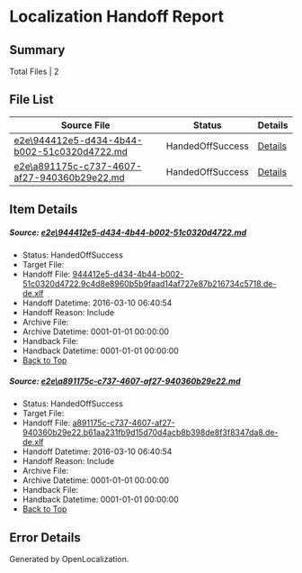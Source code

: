# <a name='report-top'></a> Localization Handoff Report

## Summary
 Total Files | 2

## File List
 Source File | Status | Details 
 ----------- | ------ | ------- 
 [e2e\944412e5-d434-4b44-b002-51c0320d4722.md](https://github.com/OpenLocalizationTest/oltest/blob/e91adf805680f10f07c4fa8e9a8108936f3f5562/e2e/944412e5-d434-4b44-b002-51c0320d4722.md) | HandedOffSuccess | [Details](#865d8f3cbadbbed8a8e6ad0593a3cc9e0b6814127)
 [e2e\a891175c-c737-4607-af27-940360b29e22.md](https://github.com/OpenLocalizationTest/oltest/blob/e91adf805680f10f07c4fa8e9a8108936f3f5562/e2e/a891175c-c737-4607-af27-940360b29e22.md) | HandedOffSuccess | [Details](#46c75491ede470bb61602e217204730e278e7c009)

## Item Details
##### <a name='865d8f3cbadbbed8a8e6ad0593a3cc9e0b6814127'></a> Source: [e2e\944412e5-d434-4b44-b002-51c0320d4722.md](https://github.com/OpenLocalizationTest/oltest/blob/e91adf805680f10f07c4fa8e9a8108936f3f5562/e2e/944412e5-d434-4b44-b002-51c0320d4722.md)
* Status: HandedOffSuccess
* Target File: 
* Handoff File: [944412e5-d434-4b44-b002-51c0320d4722.9c4d8e8960b5b9faad14af727e87b216734c5718.de-de.xlf](https://github.com/OpenLocalizationTestOrg/olhandoff/blob/1435b37f996b8cf9a96f285fc92b3a9dc15bac37/ol-handoff/OpenLocalizationTestOrg/oltest.de-de/xinjiang/944412e5-d434-4b44-b002-51c0320d4722.9c4d8e8960b5b9faad14af727e87b216734c5718.de-de.xlf)
* Handoff Datetime: 2016-03-10 06:40:54
* Handoff Reason: Include
* Archive File: 
* Archive Datetime: 0001-01-01 00:00:00
* Handback File: 
* Handback Datetime: 0001-01-01 00:00:00
* [Back to Top](#report-top)

##### <a name='46c75491ede470bb61602e217204730e278e7c009'></a> Source: [e2e\a891175c-c737-4607-af27-940360b29e22.md](https://github.com/OpenLocalizationTest/oltest/blob/e91adf805680f10f07c4fa8e9a8108936f3f5562/e2e/a891175c-c737-4607-af27-940360b29e22.md)
* Status: HandedOffSuccess
* Target File: 
* Handoff File: [a891175c-c737-4607-af27-940360b29e22.b61aa231fb9d15d70d4acb8b398de8f3f8347da8.de-de.xlf](https://github.com/OpenLocalizationTestOrg/olhandoff/blob/1435b37f996b8cf9a96f285fc92b3a9dc15bac37/ol-handoff/OpenLocalizationTestOrg/oltest.de-de/xinjiang/a891175c-c737-4607-af27-940360b29e22.b61aa231fb9d15d70d4acb8b398de8f3f8347da8.de-de.xlf)
* Handoff Datetime: 2016-03-10 06:40:54
* Handoff Reason: Include
* Archive File: 
* Archive Datetime: 0001-01-01 00:00:00
* Handback File: 
* Handback Datetime: 0001-01-01 00:00:00
* [Back to Top](#report-top)


## Error Details

Generated by OpenLocalization.
